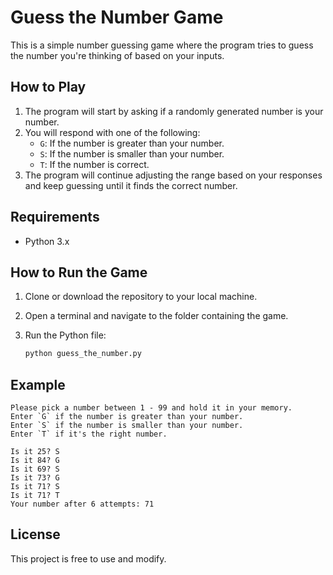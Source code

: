 # Guess the Number Game

This is a simple number guessing game where the program tries to guess the number you're thinking of based on your inputs.

## How to Play

1. The program will start by asking if a randomly generated number is your number.
2. You will respond with one of the following:
   - `G`: If the number is greater than your number.
   - `S`: If the number is smaller than your number.
   - `T`: If the number is correct.
3. The program will continue adjusting the range based on your responses and keep guessing until it finds the correct number.

## Requirements

- Python 3.x

## How to Run the Game

1. Clone or download the repository to your local machine.
2. Open a terminal and navigate to the folder containing the game.
3. Run the Python file:

   ```bash
   python guess_the_number.py
   ```

## Example

```
Please pick a number between 1 - 99 and hold it in your memory.
Enter `G` if the number is greater than your number.
Enter `S` if the number is smaller than your number.
Enter `T` if it's the right number.

Is it 25? S
Is it 84? G
Is it 69? S
Is it 73? G
Is it 71? S
Is it 71? T
Your number after 6 attempts: 71
```

## License
This project is free to use and modify.